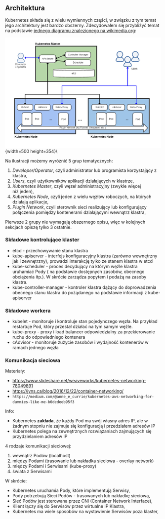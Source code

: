 
## Architektura

Kubernetes składa się z wielu wymiennych części, w związku z tym temat jego 
architektury jest bardzo obszerny. Zdecydowałem się przybliżyć temat na
podstawie [jednego diagramu znalezionego na wikimedia.org](https://commons.wikimedia.org/wiki/File:Kubernetes.png):

![Architektura Kubernetes](assets/kubernetes-architecture.png){width=500 height=354}\

Na ilustracji możemy wyróżnić 5 grup tematycznych:

1. _Developer/Operator_, czyli administrator lub programista korzystający z klastra,
2. _Users_, czyli użytkowników aplikacji działających w klastrze,
3. _Kubernetes Master_, czyli węzeł administracyjny (zwykle więcej niż jeden),
4. _Kubernetes Node_, czyli jeden z wielu węzłów roboczych, na których działają
  aplikacje,
5. _Plugin Network_, czyli sterownik sieci realizujący lub konfigurujący
  połączenia pomiędzy kontenerami działającymi wewnątrz klastra,
  
Pierwsze 2 grupy nie wymagają obszernego opisu, więc w kolejnych sekcjach
opiszę tylko 3 ostatnie.


### Składowe kontrolujące klaster
- etcd - przechowywanie stanu klastra
- kube-apiserver - interfejs konfiguracyjny klastra (zarówno wewnętrzny jak i 
  zewnętrzny), prowadzi interakcję tylko ze stanem klastra w etcd
- kube-scheduler - proces decydujący na którym węźle klastra uruhamiać Pody (
  na podstawie dostępnych zasobów, obecnego obciążenia itp.).
  W skrócie zarządza popytem i podażą na zasoby klastra.
- kube-controller-manager - kontroler klastra dążący do doprowadzenia 
  obecnego stanu klastra do pożądanego na podstawie informacji z kube-apiserver

### Składowe workera
- kubelet - monitoruje i kontroluje stan pojedynczego węzła. Na przykład
  restartuje Pod, który przestał działać na tym samym węźle.
- kube-proxy - proxy i load balancer odpowiedzialny za przekierowanie ruchu do
  odpowiedniego kontenera
- cAdvisor - monitoruje zużycie zasobów i wydajność kontenerów w ramach jednego
  węzła

### Komunikacja sieciowa

Materiały:

- https://www.slideshare.net/weaveworks/kubernetes-networking-78049891
- https://jvns.ca/blog/2016/12/22/container-networking/
- `https://medium.com/@anne_e_currie/kubernetes-aws-networking-for-dummies-like-me-b6dedeeb95f3`

Info:

- Kubernetes **zakłada**, że każdy Pod ma swój własny adres IP, ale w żadnym
  stopniu nie zajmuje się konfiguracją i przedziałem adresów IP
- Kubernetes polega na zewnętrznych rozwiązaniach zajmujących się przydzielaniem
  adresów IP

4 rodzaje komunikacji sieciowej:

1. wewnątrz Podów (localhost)
2. między Podami (trasowanie lub nakładka sieciowa - overlay network)
3. między Podami i Serwisami (kube-proxy)
4. świata z Serwisami

W skrócie:

- Kubernetes uruchamia Pody, które implementują Serwisy,
- Pody potrzebują Sieci Podów - trasowanych lub nakładkę sieciową,
- Sieć Podów jest sterowana przez CNI (Container Network Interface),
- Klient łączy się do Serwisów przez wirtualne IP Klastra,
- Kubernetes ma wiele sposobów na wystawienie Serwisów poza klaster,

